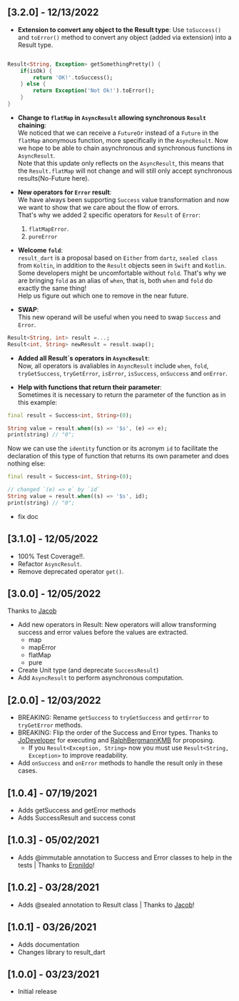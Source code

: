 ## [3.2.0] - 12/13/2022

* **Extension to convert any object to the Result type**:
Use `toSuccess()` and `toError()` method to convert any object (added via extension) into a Result type.


```dart

Result<String, Exception> getSomethingPretty() {
    if(isOk) {
        return 'OK!'.toSuccess();
    } else {
        return Exception('Not Ok!').toError();
    }
}

```

* **Change to `flatMap` in `AsyncResult` allowing synchronous `Result` chaining**:<br>
We noticed that we can receive a `FutureOr` instead of a `Future` in the `flatMap` anonymous function, more specifically in the `AsyncResult`.
Now we hope to be able to chain asynchronous and synchronous functions in `AsyncResult`. <br>
Note that this update only reflects on the `AsyncResult`, this means that the `Result.flatMap` will not change and will still only accept synchronous results(No-Future here).

* **New operators for `Error` result**: <br>
We have always been supporting `Success` value transformation
and now we want to show that we care about the flow of errors.<br>
That's why we added 2 specific operators for `Result` of `Error`:
   1. `flatMapError`.
   2. `pureError`

* **Welcome `fold`**:<br>
`result_dart` is a proposal based on `Either` from `dartz`, `sealed class` from `Koltin`, in addition to the `Result` objects seen in `Swift` and `Kotlin`. Some developers might be uncomfortable without `fold`. That's why we are bringing `fold` as an alias of `when`, that is, both `when` and `fold` do exactly the same thing!<br>
Help us figure out which one to remove in the near future.

* **SWAP**:<br>
This new operand will be useful when you need to swap `Success` and `Error`.
```dart
Result<String, int> result =...;
Result<int, String> newResult = result.swap();
```

* **Added all Result\`s operators in `AsyncResult`**:<br>
Now, all operators is avaliables in `AsyncResult` include `when`, `fold`, `tryGetSuccess`, `tryGetError`, `isError`, `isSuccess`, `onSuccess` and `onError`.

* **Help with functions that return their parameter**:<br>
Sometimes it is necessary to return the parameter of the function as in this example:
```dart
final result = Success<int, String>(0);

String value = result.when((s) => '$s', (e) => e);
print(string) // "0";
```
Now we can use the `identity` function or its acronym `id` to facilitate the declaration of this type of function that returns its own parameter and does nothing else:
```dart
final result = Success<int, String>(0);

// changed `(e) => e` by `id`
String value = result.when((s) => '$s', id);
print(string) // "0";
```

* fix doc



## [3.1.0] - 12/05/2022
* 100% Test Coverage!!.
* Refactor `AsyncResult`.
* Remove deprecated operator `get()`.

## [3.0.0] - 12/05/2022
Thanks to [Jacob](https://github.com/jacobaraujo7)
* Add new operators in Result:
  New operators will allow transforming success and error values before the values are extracted.
   * map
   * mapError
   * flatMap
   * pure
* Create Unit type (and deprecate `SuccessResult`)
* Add `AsyncResult` to perform asynchronous computation.

## [2.0.0] - 12/03/2022

* BREAKING: Rename `getSuccess` to `tryGetSuccess` and `getError` to `tryGetError` methods.
* BREAKING: Flip the order of the Success and Error types. Thanks to [JoDeveloper](https://github.com/JoDeveloper) for executing and [RalphBergmannKMB](https://github.com/RalphBergmannKMB) for proposing.
  * If you `Result<Exception, String>` now you must use `Result<String, Exception>` to improve readability.
* Add `onSuccess` and `onError` methods to handle the result only in these cases.

## [1.0.4] - 07/19/2021

* Adds getSuccess and getError methods
* Adds SuccessResult and success const

## [1.0.3] - 05/02/2021

* Adds @immutable annotation to Success and Error classes to help in the tests | Thanks to [Eronildo](https://github.com/Eronildo)!

## [1.0.2] - 03/28/2021

* Adds @sealed annotation to Result class | Thanks to [Jacob](https://github.com/jacobaraujo7)!

## [1.0.1] - 03/26/2021

* Adds documentation
* Changes library to result_dart

## [1.0.0] - 03/23/2021

* Initial release
